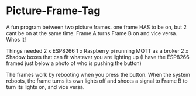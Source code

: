 # Picture-Frame-Tag
A fun program between two picture frames. one frame HAS to be on, but 2 cant be on at the same time. Frame A turns Frame B on and vice versa. Whos it!

Things needed
2 x ESP8266
1 x Raspberry pi running MQTT as a broker
2 x Shadow boxes that can fit whatever you are lighting up (I have the ESP8266 framed just below a photo of who is pushing the button)


The frames work by rebooting when you press the button. When the system reboots, the frame turns its own lights off and shoots a signal to Frame B to turn its lights on, and vice versa.
